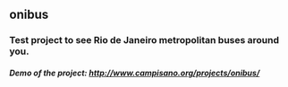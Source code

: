## onibus

### Test project to see Rio de Janeiro metropolitan buses around you.

##### Demo of the project: http://www.campisano.org/projects/onibus/
